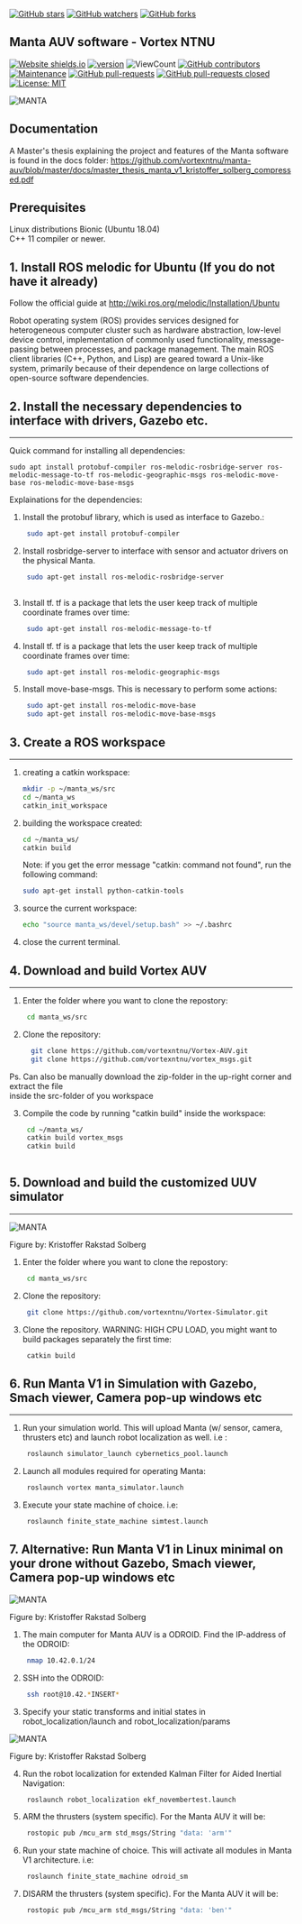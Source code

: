 [![GitHub stars](https://img.shields.io/github/stars/vortexntnu/manta-auv.svg?style=social&label=Star&maxAge=2592000)](https://GitHub.com/vortexntnu/manta-auv/stargazers/)
[![GitHub watchers](https://img.shields.io/github/watchers/vortexntnu/manta-auv.svg?style=social&label=Watch&maxAge=2592000)](https://GitHub.com/vortexntnu/manta-auv/watchers/)
[![GitHub forks](https://img.shields.io/github/forks/vortexntnu/manta-auv.svg?style=social&label=Fork&maxAge=2592000)](https://GitHub.com/vortexntnu/manta-auv/network/)
## Manta AUV software - Vortex NTNU
[![Website shields.io](https://img.shields.io/website-up-down-green-red/http/shields.io.svg)](http://vortexntnu.no)
[![version](https://img.shields.io/badge/version-1.0.0-blue)](https://GitHub.com/vortexntnu/manta-auv/releases/)
![ViewCount](https://views.whatilearened.today/views/github/vortexntnu/manta-auv.svg)
[![GitHub contributors](https://img.shields.io/github/contributors/vortexntnu/manta-auv.svg)](https://GitHub.com/vortexntnu/manta-auv/graphs/contributors/)
[![Maintenance](https://img.shields.io/badge/Maintained%3F-yes-green.svg)](https://GitHub.com/vortexntnu/manta-auv/graphs/commit-activity)
[![GitHub pull-requests](https://img.shields.io/github/issues-pr/vortexntnu/manta-auv.svg)](https://GitHub.com/vortexntnu/manta-auv/pulls)
[![GitHub pull-requests closed](https://img.shields.io/github/issues-pr-closed/vortexntnu/manta-auv.svg)](https://GitHub.com/vortexntnu/manta-auv/pulls)
[![License: MIT](https://img.shields.io/badge/License-MIT-yellow.svg)](https://opensource.org/licenses/MIT)

![MANTA](docs/manta_v1.png)


## Documentation
A Master's thesis explaining the project and features of the Manta software is found in the docs folder: https://github.com/vortexntnu/manta-auv/blob/master/docs/master_thesis_manta_v1_kristoffer_solberg_compressed.pdf

## Prerequisites

Linux distributions Bionic (Ubuntu 18.04) <br />
C++ 11 compiler or newer.

## 1. Install ROS melodic for Ubuntu (If you do not have it already) ##

Follow the official guide at http://wiki.ros.org/melodic/Installation/Ubuntu

Robot operating system (ROS) provides services designed for heterogeneous computer cluster such as hardware abstraction, low-level device control, implementation of commonly used functionality, message-passing between processes, and package management. The main ROS client libraries (C++, Python, and Lisp) are geared toward a Unix-like system, primarily because of their dependence on large collections of open-source software dependencies.


## 2. Install the necessary dependencies to interface with drivers, Gazebo etc. ##
-------------------------

Quick command for installing all dependencies:  
```
sudo apt install protobuf-compiler ros-melodic-rosbridge-server ros-melodic-message-to-tf ros-melodic-geographic-msgs ros-melodic-move-base ros-melodic-move-base-msgs 
```

Explainations for the dependencies: 

1. Install the protobuf library, which is used as interface to Gazebo.:
	```bash
	 sudo apt-get install protobuf-compiler

2. Install rosbridge-server to interface with sensor and actuator drivers on the physical Manta.
	```bash
	 sudo apt-get install ros-melodic-rosbridge-server
  
3. Install tf. tf is a package that lets the user keep track of multiple coordinate frames over time:
	```bash
	 sudo apt-get install ros-melodic-message-to-tf

4. Install tf. tf is a package that lets the user keep track of multiple coordinate frames over time:
	```bash
	 sudo apt-get install ros-melodic-geographic-msgs

5. Install move-base-msgs. This is necessary to perform some actions:
	```bash
	 sudo apt-get install ros-melodic-move-base
	 sudo apt-get install ros-melodic-move-base-msgs 


## 3. Create a ROS workspace ##
-------------------------

1. creating a catkin workspace:
	```bash
	mkdir -p ~/manta_ws/src
	cd ~/manta_ws
	catkin_init_workspace
	```

2. building the workspace created:
	```bash
	cd ~/manta_ws/
	catkin build
	```

	Note: if you get the error message "catkin: command not found", run the following command:  

	```bash
	sudo apt-get install python-catkin-tools
	```
	
3. source the current workspace:
	```bash
	echo "source manta_ws/devel/setup.bash" >> ~/.bashrc
	```
	
4. close the current terminal.


## 4. Download and build Vortex AUV ##
-------------------------
1. Enter the folder where you want to clone the repostory:
	```bash
	 cd manta_ws/src
	```

2. Clone the repository: 
	```bash
	  git clone https://github.com/vortexntnu/Vortex-AUV.git
	  git clone https://github.com/vortexntnu/vortex_msgs.git
	```

Ps. Can also be manually download the zip-folder in the up-right corner and extract the file <br />
inside the src-folder of you workspace

3. Compile the code by running "catkin build" inside the workspace:
	```bash
	 cd ~/manta_ws/
	 catkin build vortex_msgs
	 catkin build
  
## 5. Download and build the customized UUV simulator ##
-------------------------

![MANTA](docs/manta_underwater_robosub.png)

Figure by: Kristoffer Rakstad Solberg

1. Enter the folder where you want to clone the repostory:
	```bash
	 cd manta_ws/src
	```

2. Clone the repository: 
	```bash
	 git clone https://github.com/vortexntnu/Vortex-Simulator.git
	```

3. Clone the repository. WARNING: HIGH CPU LOAD, you might want to build packages separately the first time: 
	```bash
	 catkin build
	```
## 6. Run Manta V1 in Simulation with Gazebo, Smach viewer, Camera pop-up windows etc ##
-------------------------

1. Run your simulation world. This will upload Manta (w/ sensor, camera, thrusters etc) and launch robot localization as well. i.e :
	```bash
	 roslaunch simulator_launch cybernetics_pool.launch
	```

2. Launch all modules required for operating Manta:
	```bash
	 roslaunch vortex manta_simulator.launch
	```

2. Execute your state machine of choice. i.e: 
	```bash
	 roslaunch finite_state_machine simtest.launch
	```

## 7. Alternative: Run Manta V1 in Linux minimal on your drone without Gazebo, Smach viewer, Camera pop-up windows etc ##

![MANTA](docs/hardware.png)

Figure by: Kristoffer Rakstad Solberg

1. The main computer for Manta AUV is a ODROID. Find the IP-address of the ODROID:
	```bash
	 nmap 10.42.0.1/24
	```
2. SSH into the ODROID:
	```bash
	 ssh root@10.42.*INSERT*
	```
3. Specify your static transforms and initial states in robot_localization/launch and robot_localization/params

![MANTA](docs/coordinate_frame.png)

Figure by: Kristoffer Rakstad Solberg

4. Run the robot localization for extended Kalman Filter for Aided Inertial Navigation:
	```bash
	 roslaunch robot_localization ekf_novembertest.launch
	```
5. ARM the thrusters (system specific). For the Manta AUV it will be:
	```bash
	 rostopic pub /mcu_arm std_msgs/String "data: 'arm'"
	```
6. Run your state machine of choice. This will activate all modules in Manta V1 architecture. i.e:
	```bash
	 roslaunch finite_state_machine odroid_sm
	```
7. DISARM the thrusters (system specific). For the Manta AUV it will be:
	```bash
	 rostopic pub /mcu_arm std_msgs/String "data: 'ben'"
	```

